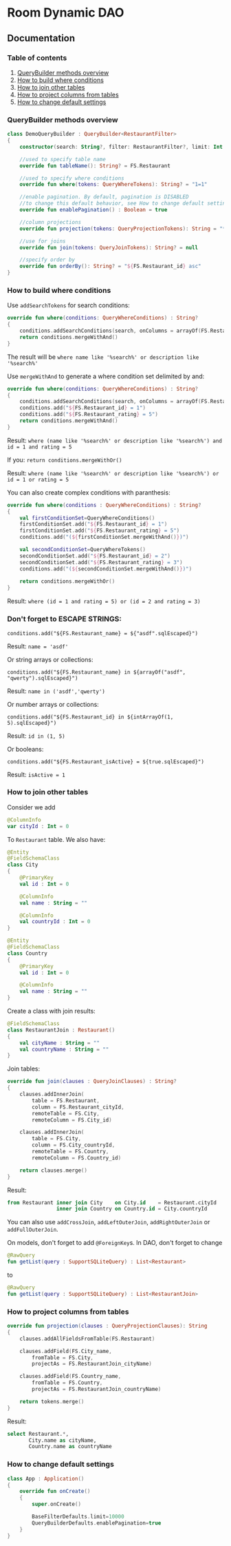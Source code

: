 # Room Dynamic DAO

## Documentation

### Table of contents

1. [QueryBuilder methods overview](#overview)
2. [How to build where conditions](#where)
3. [How to join other tables](#join)
4. [How to project columns from tables](#project)
5. [How to change default settings](#defaults)

### QueryBuilder methods overview <a name="overview"></a>

```kotlin
class DemoQueryBuilder : QueryBuilder<RestaurantFilter>
{
    constructor(search: String?, filter: RestaurantFilter?, limit: Int = Int.MAX_VALUE, offset: Int = 0) : super(search, filter, limit, offset)

    //used to specify table name
    override fun tableName(): String? = FS.Restaurant

    //used to specify where conditions
    override fun where(tokens: QueryWhereTokens): String? = "1=1"

    //enable pagination. By default, pagination is DISABLED
    //to change this default behavior, see How to change default settings section
    override fun enablePagination() : Boolean = true

    //column projections
    override fun projection(tokens: QueryProjectionTokens): String = "*"

    //use for joins
    override fun join(tokens: QueryJoinTokens): String? = null

    //specify order by
    override fun orderBy(): String? = "${FS.Restaurant_id} asc"
}
```

### How to build where conditions <a name="where"></a>

Use ``addSearchTokens`` for search conditions:

```kotlin
override fun where(conditions: QueryWhereConditions) : String?
{
    conditions.addSearchConditions(search, onColumns = arrayOf(FS.Restaurant_name, FS.Restaurant_description))
    return conditions.mergeWithAnd()
}
```

The result will be ``where name like '%search%' or description like '%search%'``

Use ``mergeWithAnd`` to generate a where condition set delimited by and:

```kotlin
override fun where(conditions: QueryWhereConditions) : String?
{
    conditions.addSearchConditions(search, onColumns = arrayOf(FS.Restaurant_name, FS.Restaurant_description))
    conditions.add("${FS.Restaurant_id} = 1")
    conditions.add("${FS.Restaurant_rating} = 5")
    return conditions.mergeWithAnd()
}
```

Result: ``where (name like '%search%' or description like '%search%') and id = 1 and rating = 5``

If you: ``return conditions.mergeWithOr()``

Result: ``where (name like '%search%' or description like '%search%') or id = 1 or rating = 5``

You can also create complex conditions with paranthesis:

```kotlin
override fun where(conditions : QueryWhereConditions) : String?
{
    val firstConditionSet=QueryWhereConditions()
    firstConditionSet.add("${FS.Restaurant_id} = 1")
    firstConditionSet.add("${FS.Restaurant_rating} = 5")
    conditions.add("(${firstConditionSet.mergeWithAnd()})")

    val secondConditionSet=QueryWhereTokens()
    secondConditionSet.add("${FS.Restaurant_id} = 2")
    secondConditionSet.add("${FS.Restaurant_rating} = 3")
    conditions.add("(${secondConditionSet.mergeWithAnd()})")
    
    return conditions.mergeWithOr()
}
```

Result: ``where (id = 1 and rating = 5) or (id = 2 and rating = 3)``

### Don't forget to ESCAPE STRINGS:

``conditions.add("${FS.Restaurant_name} = ${"asdf".sqlEscaped}")``

Result: ``name = 'asdf'``

Or string arrays or collections:

``conditions.add("${FS.Restaurant_name} in ${arrayOf("asdf", "qwerty").sqlEscaped}")``

Result: ``name in ('asdf','qwerty')``

Or number arrays or collections:

``conditions.add("${FS.Restaurant_id} in ${intArrayOf(1, 5).sqlEscaped}")``

Result: ``id in (1, 5)``

Or booleans:

``conditions.add("${FS.Restaurant_isActive} = ${true.sqlEscaped}")``

Result: ``isActive = 1``

### How to join other tables <a name="join"></a>

Consider we add 

```kotlin
@ColumnInfo
var cityId : Int = 0
```

To ``Restaurant`` table. We also have:

```kotlin
@Entity
@FieldSchemaClass
class City
{
    @PrimaryKey
    val id : Int = 0

    @ColumnInfo
    val name : String = ""

    @ColumnInfo
    val countryId : Int = 0
}
```

```kotlin
@Entity
@FieldSchemaClass
class Country
{
    @PrimaryKey
    val id : Int = 0

    @ColumnInfo
    val name : String = ""
}
```

Create a class with join results:

```kotlin
@FieldSchemaClass
class RestaurantJoin : Restaurant()
{
    val cityName : String = ""
    val countryName : String = ""
}
```

Join tables:

```kotlin
override fun join(clauses : QueryJoinClauses) : String?
{
    clauses.addInnerJoin(
        table = FS.Restaurant,
        column = FS.Restaurant_cityId,
        remoteTable = FS.City,
        remoteColumn = FS.City_id)

    clauses.addInnerJoin(
        table = FS.City,
        column = FS.City_countryId,
        remoteTable = FS.Country,
        remoteColumn = FS.Country_id)

    return clauses.merge()
}
```

Result:

```sql
from Restaurant inner join City    on City.id    = Restaurant.cityId 
                inner join Country on Country.id = City.countryId
```

You can also use ``addCrossJoin``, ``addLeftOuterJoin``, ``addRightOuterJoin`` or ``addFullOuterJoin``.

On models, don't forget to add ``@ForeignKey``s. In DAO, don't forget to change

```kotlin
@RawQuery
fun getList(query : SupportSQLiteQuery) : List<Restaurant>
```

to

```kotlin
@RawQuery
fun getList(query : SupportSQLiteQuery) : List<RestaurantJoin>
```

### How to project columns from tables <a name="project"></a>

```kotlin
override fun projection(clauses : QueryProjectionClauses): String
{
    clauses.addAllFieldsFromTable(FS.Restaurant)

    clauses.addField(FS.City_name,
        fromTable = FS.City,
        projectAs = FS.RestaurantJoin_cityName)

    clauses.addField(FS.Country_name,
        fromTable = FS.Country,
        projectAs = FS.RestaurantJoin_countryName)

    return tokens.merge()
}
```

Result:

```sql
select Restaurant.*,
       City.name as cityName,
       Country.name as countryName
```

### How to change default settings <a name="defaults"></a>

```kotlin
class App : Application()
{
    override fun onCreate()
    {
        super.onCreate()

        BaseFilterDefaults.limit=10000
        QueryBuilderDefaults.enablePagination=true
    }
}
```
